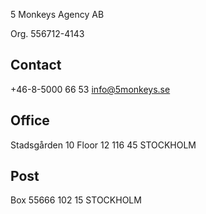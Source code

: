 
5 Monkeys Agency AB

Org. 556712-4143

## Contact
+46-8-5000 66 53
info@5monkeys.se

## Office
Stadsgården 10
Floor 12
116 45  STOCKHOLM

## Post
Box 55666
102 15  STOCKHOLM
